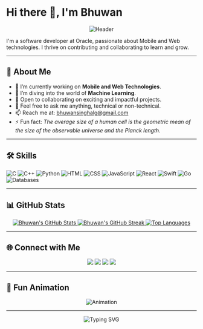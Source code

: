 # Hi there 👋, I'm Bhuwan

<div align="center">
  <img src="https://media.giphy.com/media/13HgwGsXF0aiGY/giphy.gif" alt="Header" />
</div>

I'm a software developer at Oracle, passionate about Mobile and Web technologies. I thrive on contributing and collaborating to learn and grow. 

---

## 🚀 About Me

- 🔭 I’m currently working on **Mobile and Web Technologies**.
- 🌱 I’m diving into the world of **Machine Learning**.
- 👯 Open to collaborating on exciting and impactful projects.
- 💬 Feel free to ask me anything, technical or non-technical.
- 📫 Reach me at: [bhuwansinghalg@gmail.com](mailto:bhuwansinghalg@gmail.com)
- ⚡ Fun fact: *The average size of a human cell is the geometric mean of the size of the observable universe and the Planck length.*

---

## 🛠️ Skills

![C](https://img.shields.io/badge/-C-00599C?style=for-the-badge&logo=c&logoColor=white)
![C++](https://img.shields.io/badge/-C++-00599C?style=for-the-badge&logo=cplusplus&logoColor=white)
![Python](https://img.shields.io/badge/-Python-3776AB?style=for-the-badge&logo=python&logoColor=white)
![HTML](https://img.shields.io/badge/-HTML-E34F26?style=for-the-badge&logo=html5&logoColor=white)
![CSS](https://img.shields.io/badge/-CSS-1572B6?style=for-the-badge&logo=css3&logoColor=white)
![JavaScript](https://img.shields.io/badge/-JavaScript-F7DF1E?style=for-the-badge&logo=javascript&logoColor=black)
![React](https://img.shields.io/badge/-React-61DAFB?style=for-the-badge&logo=react&logoColor=black)
![Swift](https://img.shields.io/badge/-Swift-FA7343?style=for-the-badge&logo=swift&logoColor=white)
![Go](https://img.shields.io/badge/-Go-00ADD8?style=for-the-badge&logo=go&logoColor=white)
![Databases](https://img.shields.io/badge/-Databases-4479A1?style=for-the-badge&logo=mysql&logoColor=white)

---

## 📊 GitHub Stats

<div align="center">
  <a href="https://github.com/BhuwanSingh">
    <img src="https://github-readme-stats.vercel.app/api?username=BhuwanSingh&show_icons=true&theme=tokyonight&count_private=true" alt="Bhuwan's GitHub Stats" />
  </a>
  <a href="https://github.com/BhuwanSingh">
    <img src="https://github-readme-streak-stats.herokuapp.com?user=BhuwanSingh&theme=tokyonight" alt="Bhuwan's GitHub Streak" />
  </a>
  <a href="https://github.com/BhuwanSingh">
    <img src="https://github-readme-stats.vercel.app/api/top-langs/?username=BhuwanSingh&layout=compact&theme=tokyonight" alt="Top Languages" />
  </a>
</div>

---

## 🌐 Connect with Me

<p align="center">
  <a href="https://www.linkedin.com/in/bhuwan-singh-677b421a/"><img src="https://img.shields.io/badge/-LinkedIn-0077B5?style=for-the-badge&logo=linkedin&logoColor=white"/></a>
  <a href="https://www.instagram.com/i_bhuwan/"><img src="https://img.shields.io/badge/-Instagram-E4405F?style=for-the-badge&logo=instagram&logoColor=white"/></a>
  <a href="mailto:bhuwansinghalg@gmail.com"><img src="https://img.shields.io/badge/-Gmail-D14836?style=for-the-badge&logo=gmail&logoColor=white"/></a>
  <a href="https://www.bhuwansingh.me/"><img src="https://img.shields.io/badge/-Website-4E69C8?style=for-the-badge&logo=internet-explorer&logoColor=white"/></a>
</p>

---

## 🎨 Fun Animation

<div align="center">
  <img src="https://media.giphy.com/media/xT9IgzoKnwFNmISR8I/giphy.gif" alt="Animation" />
</div>

---

<div align="center">
  <img src="https://readme-typing-svg.herokuapp.com?font=Fira+Code&size=22&pause=1000&color=00F700&width=435&lines=Let's+create+something+amazing+together!" alt="Typing SVG"/>
</div>
